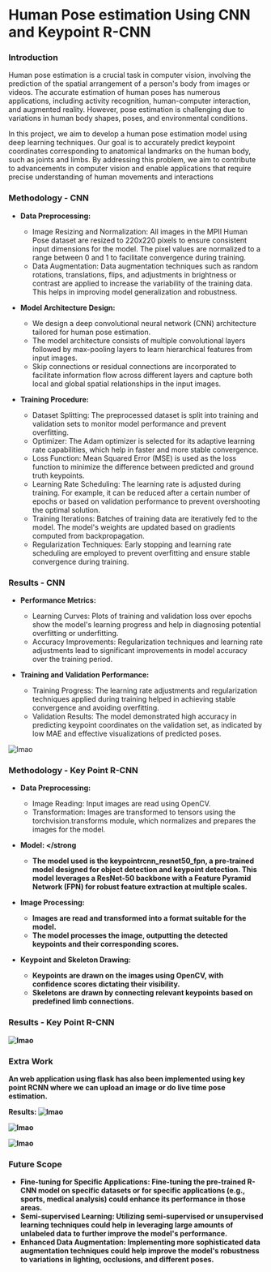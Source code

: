 # Human Pose estimation Using CNN and Keypoint R-CNN

### Introduction
Human pose estimation is a crucial task in computer vision, involving the prediction of the spatial arrangement of a person's body from images or videos. The accurate estimation of human poses has numerous applications, including activity recognition, human-computer interaction, and augmented reality. However, pose estimation is challenging due to variations in human body shapes, poses, and environmental conditions.

In this project, we aim to develop a human pose estimation model using deep learning techniques. Our goal is to accurately predict keypoint coordinates corresponding to anatomical landmarks on the human body, such as joints and limbs. By addressing this problem, we aim to contribute to advancements in computer vision and enable applications that require precise understanding of human movements and interactions

### Methodology - CNN
* <strong>Data Preprocessing: </strong>
  * Image Resizing and Normalization: All images in the MPII Human Pose dataset are resized to 220x220 pixels to ensure consistent input dimensions for the model. The pixel values are normalized to a range between 0 and 1 to facilitate convergence during training.
  * Data Augmentation: Data augmentation techniques such as random rotations, 
translations, flips, and adjustments in brightness or contrast are applied to 
increase the variability of the training data. This helps in improving model 
generalization and robustness.

* <strong>Model Architecture Design: </strong>
  * We design a deep convolutional neural network (CNN) architecture tailored for human pose estimation.
  * The model architecture consists of multiple convolutional layers followed by max-pooling layers to learn hierarchical features from input images.
  * Skip connections or residual connections are incorporated to facilitate information flow across different layers and capture both local and global spatial relationships in the input images.

* <strong>Training Procedure: </strong>
  * Dataset Splitting: The preprocessed dataset is split into training and validation sets to monitor model performance and prevent overfitting.
  * Optimizer: The Adam optimizer is selected for its adaptive learning rate capabilities, which help in faster and more stable convergence.
  * Loss Function: Mean Squared Error (MSE) is used as the loss function to minimize the difference between predicted and ground truth keypoints.
  * Learning Rate Scheduling: The learning rate is adjusted during training. For example, it can be reduced after a certain number of epochs or based on validation performance to prevent overshooting the optimal solution.
  * Training Iterations: Batches of training data are iteratively fed to the model. The model's weights are updated based on gradients computed from backpropagation.
  * Regularization Techniques: Early stopping and learning rate scheduling are employed to prevent overfitting and ensure stable convergence during training.

### Results - CNN
* <strong>Performance Metrics: </strong>
  * Learning Curves: Plots of training and validation loss over epochs show the model's learning progress and help in diagnosing potential overfitting or underfitting.
  * Accuracy Improvements: Regularization techniques and learning rate adjustments lead to significant improvements in model accuracy over the training period.

* <strong>Training and Validation Performance: </strong>
  * Training Progress: The learning rate adjustments and regularization techniques applied during training helped in achieving stable convergence and avoiding overfitting.
  * Validation Results: The model demonstrated high accuracy in predicting keypoint coordinates on the validation set, as indicated by low MAE and effective visualizations of predicted poses.

![lmao](https://github.com/Harish-Balaji-B/Human-Pose-estimation-Using-CNN-and-Keypoint-R-CNN/blob/main/Results/cnn.png)<br>


### Methodology - Key Point R-CNN
* <strong>Data Preprocessing: </strong>
  * Image Reading: Input images are read using OpenCV.
  * Transformation: Images are transformed to tensors using the torchvision.transforms module, which normalizes and prepares the images for the model.

* <strong>Model: </strong
  * The model used is the keypointrcnn_resnet50_fpn, a pre-trained model designed for object detection and keypoint detection. This model leverages a ResNet-50 backbone with a Feature Pyramid Network (FPN) for robust feature extraction at multiple scales.
  
* <strong>Image Processing: </strong>
  * Images are read and transformed into a format suitable for the model.
  * The model processes the image, outputting the detected keypoints and their 
corresponding scores.

* <strong>Keypoint and Skeleton Drawing: </strong>
  * Keypoints are drawn on the images using OpenCV, with confidence scores dictating their visibility.
  * Skeletons are drawn by connecting relevant keypoints based on predefined limb connections.
 
### Results - Key Point R-CNN
![lmao](https://github.com/Harish-Balaji-B/Human-Pose-estimation-Using-CNN-and-Keypoint-R-CNN/blob/main/Results/rcnn.png)<br>

### Extra Work
An web application using flask has also been implemented using key point RCNN where we can upload an image or do live time pose estimation.

<strong>Results: </strong>
![lmao](https://github.com/Harish-Balaji-B/Human-Pose-estimation-Using-CNN-and-Keypoint-R-CNN/blob/main/Results/layout.png)<br>

![lmao](https://github.com/Harish-Balaji-B/Human-Pose-estimation-Using-CNN-and-Keypoint-R-CNN/blob/main/Results/result.png)<br>

![lmao](https://github.com/Harish-Balaji-B/Human-Pose-estimation-Using-CNN-and-Keypoint-R-CNN/blob/main/Results/live.png)<br>
### Future Scope
* Fine-tuning for Specific Applications: Fine-tuning the pre-trained R-CNN model on specific datasets or for specific applications (e.g., sports, medical analysis) could enhance its performance in those areas.
* Semi-supervised Learning: Utilizing semi-supervised or unsupervised learning techniques could help in leveraging large amounts of unlabeled data to further improve the model's performance.
* Enhanced Data Augmentation: Implementing more sophisticated data augmentation techniques could help improve the model's robustness to variations in lighting, occlusions, and different poses.
